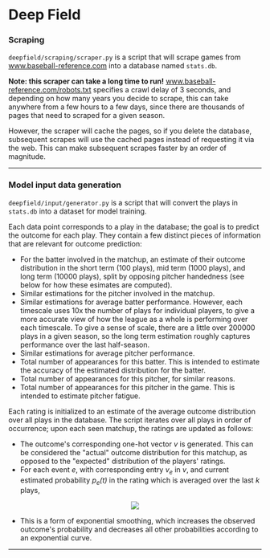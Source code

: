 # Deep Field

### Scraping
`deepfield/scraping/scraper.py` is a script that will scrape games from www.baseball-reference.com into a database named `stats.db`.

**Note: this scraper can take a long time to run!** www.baseball-reference.com/robots.txt specifies a crawl delay of 3 seconds, and depending on how many years you decide to scrape, this can take anywhere from a few hours to a few days, since there are thousands of pages that need to scraped for a given season.

However, the scraper will cache the pages, so if you delete the database, subsequent scrapes will use the cached pages instead of requesting it via the web. This can make subsequent scrapes faster by an order of magnitude.
___
### Model input data generation
`deepfield/input/generator.py` is a script that will convert the plays in `stats.db` into a dataset for model training.

Each data point corresponds to a play in the database; the goal is to predict the outcome for each play. They contain a few distinct pieces of information that are relevant for outcome prediction:
* For the batter involved in the matchup, an estimate of their outcome distribution in the short term (100 plays), mid term (1000 plays), and long term (10000 plays), split by opposing pitcher handedness (see below for how these esimates are computed).
* Similar estimations for the pitcher involved in the matchup.
* Similar estimations for average batter performance. However, each timescale uses 10x the number of plays for individual players, to give a more accurate view of how the league as a whole is performing over each timescale. To give a sense of scale, there are a little over 200000 plays in a given season, so the long term estimation roughly captures performance over the last half-season.
* Similar estimations for average pitcher performance.
* Total number of appearances for this batter. This is intended to estimate the accuracy of the estimated distribution for the batter.
* Total number of appearances for this pitcher, for similar reasons.
* Total number of appearances for this pitcher in the game. This is intended to estimate pitcher fatigue.

Each rating is initialized to an estimate of the average outcome distribution over all plays in the database. The script iterates over all plays in order of occurrence; upon each seen matchup, the ratings are updated as follows:
* The outcome's corresponding one-hot vector *v* is generated. This can be considered the "actual" outcome distribution for this matchup, as opposed to the "expected" distribution of the players' ratings.
* For each event *e*, with corresponding entry *v<sub>e</sub>* in *v*, and current estimated probability *p<sub>e</sub>(t)* in the rating which is averaged over the last *k* plays,

<p align="center">
    <img src="https://latex.codecogs.com/svg.latex?p_e(t%2B1)%3D\left\{\begin{array}{ll}1-e^{\ln(1-p_e(t))-\frac{1}{k}}%20%26\quad%20v_e%3D1%20\\e^{\ln(p_e(t))-\frac{1}{k}}%26\quad%20v_e%3D0\end{array}\right." />
</p>

* This is a form of exponential smoothing, which increases the observed outcome's probability and decreases all other probabilities according to an exponential curve.

___